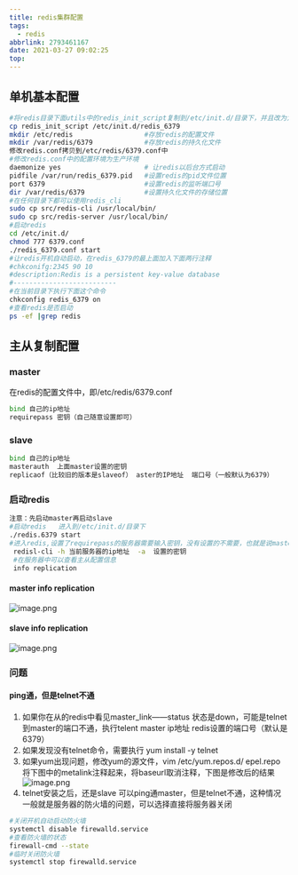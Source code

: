 ```yaml
---
title: redis集群配置
tags:
  - redis
abbrlink: 2793461167
date: 2021-03-27 09:02:25
top:
---
```


## 单机基本配置

<!-- more -->

```bash
#将redis目录下面utils中的redis_init_script复制到/etc/init.d/目录下，并且改为为redis_端口号
cp redis_init_script /etc/init.d/redis_6379
mkdir /etc/redis                  #存放redis的配置文件
mkdir /var/redis/6379             #存放redis的持久化文件
修改redis.conf拷贝到/etc/redis/6379.conf中
#修改redis.conf中的配置环境为生产环境
daemonize yes                     # 让redis以后台方式启动
pidfile /var/run/redis_6379.pid   #设置redis的pid文件位置
port 6379                         #设置redis的监听端口号
dir /var/redis/6379               #设置持久化文件的存储位置
#在任何目录下都可以使用redis_cli
sudo cp src/redis-cli /usr/local/bin/ 
sudo cp src/redis-server /usr/local/bin/ 
#启动redis
cd /etc/init.d/
chmod 777 6379.conf
./redis_6379.conf start
#让redis开机自动启动，在redis_6379的最上面加入下面两行注释
#chkconifg:2345 90 10
#description:Redis is a persistent key-value database
#--------------------------
#在当前目录下执行下面这个命令
chkconfig redis_6379 on
#查看redis是否启动
ps -ef |grep redis 
```
## 主从复制配置
### master
在redis的配置文件中，即/etc/redis/6379.conf
```bash
bind 自己的ip地址
requirepass 密钥（自己随意设置即可）
```
### slave
```bash
bind 自己的ip地址
masterauth  上面master设置的密钥
replicaof（比较旧的版本是slaveof） aster的IP地址  端口号（一般默认为6379）
```
### 启动redis
```bash
注意：先启动master再启动slave
#启动redis   进入到/etc/init.d/目录下
./redis.6379 start
#进入redis,设置了requirepass的服务器需要输入密钥，没有设置的不需要，也就是说master是需要输入，而slave不需要输入密钥
 redisl-cli -h 当前服务器的ip地址  -a  设置的密钥
 #在服务器中可以查看主从配置信息
 info replication 
```
#### master info replication

![image.png](https://p9-juejin.byteimg.com/tos-cn-i-k3u1fbpfcp/3dd32bfe31d74f9fa170d62f43227600~tplv-k3u1fbpfcp-watermark.image)
#### slave info replication

![image.png](https://p6-juejin.byteimg.com/tos-cn-i-k3u1fbpfcp/8d84bb27a385400495429d7b7e0021cb~tplv-k3u1fbpfcp-watermark.image)
### 问题
#### ping通，但是telnet不通
1. 如果你在从的redis中看见master_link——status 状态是down，可能是telnet到master的端口不通，执行telent master ip地址  redis设置的端口号（默认是6379）
2. 如果发现没有telnet命令，需要执行 yum install -y telnet   
3. 如果yum出现问题，修改yum的源文件，vim /etc/yum.repos.d/ epel.repo   
将下图中的metalink注释起来，将baseurl取消注释，下图是修改后的结果
![image.png](https://p1-juejin.byteimg.com/tos-cn-i-k3u1fbpfcp/3bf0ba8e566b4b8aa1282bfaa063a8a6~tplv-k3u1fbpfcp-watermark.image)
4. telnet安装之后，还是slave 可以ping通master，但是telnet不通，这种情况一般就是服务器的防火墙的问题，可以选择直接将服务器关闭
```bash
#关闭开机自动启动防火墙
systemctl disable firewalld.service 
#查看防火墙的状态
firewall-cmd --state
#临时关闭防火墙
systemctl stop firewalld.service
```